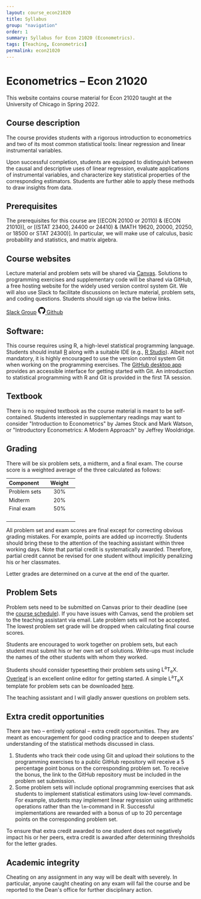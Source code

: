 ```yaml
---
layout: course_econ21020
title: Syllabus
group: "navigation"
order: 1
summary: Syllabus for Econ 21020 (Econometrics).
tags: [Teaching, Econometrics]
permalink: econ21020
---
```


# Econometrics &ndash; Econ 21020

This website contains course material for Econ 21020 taught at the University of Chicago in Spring 2022.

## Course description
The course provides students with a rigorous introduction to econometrics and two of its most common statistical tools: linear regression and linear instrumental variables.  

Upon successful completion, students are equipped to distinguish between the causal and descriptive uses of linear regression, evaluate applications of instrumental variables, and characterize key statistical properties of the corresponding estimators. Students are further able to apply these methods to draw insights from data.

## Prerequisites
The prerequisites for this course are [(ECON 20100 or 20110) & (ECON 21010)], or [(STAT 23400, 24400 or 24410) & (MATH 19620, 20000, 20250, or 18500 or STAT 24300)]. In particular, we will make use of calculus, basic probability and statistics, and matrix algebra.

## Course websites
Lecture material and problem sets will be shared via [Canvas](https://canvas.uchicago.edu/). Solutions to programming exercises and supplementary code will be shared via GitHub, a free hosting website for the widely used version control system Git. We will also use Slack to facilitate discussions on lecture material, problem sets, and coding questions. Students should sign up via the below links.

<a target="_blank" rel="noopener noreferrer" href="https://join.slack.com/t/econ21020workspace/shared_invite/zt-158t0sw3k-duZzVGvYJNhRlm38XQpm8A" class="btn btn-primary">Slack Group</a> <a target="_blank" rel="noopener noreferrer" href="https://github.com/thomaswiemann/econ-21020" class="btn btn-primary"><img src="/assets/images/GitHub-Mark-32px.png" alt="GitHub Icon" style="height:19px"> Github</a>

## Software:
This course requires using R, a high-level statistical programming language. Students should install [R](https://mirror.las.iastate.edu/CRAN/) along with a suitable IDE (e.g., [R Studio](https://www.rstudio.com/products/rstudio/download/#download)). Albeit not mandatory, it is highly encouraged to use the version control system Git when working on the programming exercises. The [GitHub desktop app](https://desktop.github.com/) provides an accessible interface for getting started with Git. An introduction to statistical programming with R and Git is provided in the first TA session.

## Textbook
There is no required textbook as the course material is meant to be self-contained. Students interested in supplementary readings may want to consider "Introduction to Econometrics" by James Stock and Mark Watson, or "Introductory Econometrics: A Modern Approach" by Jeffrey Wooldridge.


## Grading
There will be six problem sets, a midterm, and a final exam. The course score is a weighted average of the three calculated as follows:

| Component | Weight | 
| :--- | :---: |
| Problem sets | 30% |
| Midterm | 20% |
| Final exam | 50% |
| <img width=70/> | <img width=70/> | 

All problem set and exam scores are final except for correcting obvious grading mistakes. For example, points are added up incorrectly. Students should bring these to the attention of the teaching assistant within three working days. Note that partial credit is systematically awarded. Therefore, partial credit cannot be revised for one student without implicitly penalizing his or her classmates.

Letter grades are determined on a curve at the end of the quarter. 

## Problem Sets
Problem sets need to be submitted on Canvas prior to their deadline (see the [course schedule](https://thomaswiemann.com/econ21020/schedule)). If you have issues with Canvas, send the problem set to the teaching assistant via email. Late problem sets will not be accepted. The lowest problem set grade will be dropped when calculating final course scores. 

Students are encouraged to work together on problem sets, but each student must submit his or her own set of solutions. Write-ups must include the names of the other students with whom they worked. 

Students should consider typesetting their problem sets using <span class="latex">L<sup>a</sup>T<sub>e</sub>X</span>. [Overleaf](https://www.overleaf.com/) is an excellent online editor for getting started. A simple <span class="latex">L<sup>a</sup>T<sub>e</sub>X</span> template for problem sets can be downloaded [here](https://thomaswiemann.com/assets/teaching/other/pset_template.zip). 

The teaching assistant and I will gladly answer questions on problem sets.

## Extra credit opportunities
There are two &ndash; entirely optional &ndash; extra credit opportunities. They are meant as encouragement for good coding practice and to deepen students' understanding of the statistical methods discussed in class.
1.  Students who track their code using Git and upload their solutions to the programming exercises to a public GitHub repository will receive a 5 percentage point bonus on the corresponding problem set. To receive the bonus, the link to the GitHub repository must be included in the problem set submission.
2.  Some problem sets will include optional programming exercises that ask students to implement statistical estimators using low-level commands. For example, students may implement linear regression using arithmetic operations rather than the ``lm``-command in R. Successful implementations are rewarded with a bonus of up to 20 percentage points on the corresponding problem set.

To ensure that extra credit awarded to one student does not negatively impact his or her peers, extra credit is awarded after determining thresholds for the letter grades.

## Academic integrity
Cheating on any assignment in any way will be dealt with severely. In particular, anyone caught cheating on any exam will fail the course and be reported to the Dean's office for further disciplinary action.